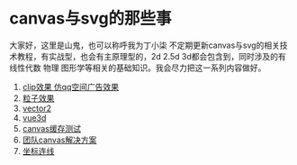 # canvas与svg的那些事
大家好，这里是山鬼，也可以称呼我为丁小柒
不定期更新canvas与svg的相关技术教程，有实战型，也会有主原理型的，2d 2.5d 3d都会包含到，同时涉及的有  线性代数  物理  图形学等相关的基础知识。我会尽力把这一系列内容做好。
1. [clip效果 仿qq空间广告效果](https://github.com/dxiaoqi/canvas-svg-/tree/master/canvas/clip%E6%95%88%E6%9E%9C)
2. [粒子效果](https://github.com/dxiaoqi/canvas-svg-/tree/master/canvas/%E7%B2%92%E5%AD%90)
3. [vector2](https://github.com/dxiaoqi/canvas-svg-/tree/master/canvas/Vector)
4. [vue3d](https://github.com/dxiaoqi/canvas-svg-/tree/master/canvas/vue%2B3d%E4%BA%A4%E4%BA%92)
5. [canvas缓存测试](https://github.com/dxiaoqi/canvas-svg-/tree/master/canvas/cache%E7%BC%93%E5%AD%98)
6. [团队canvas解决方案](https://github.com/dxiaoqi/canvas-svg-/tree/master/canvas/canvas%E6%A1%86%E6%9E%B6)
7. [坐标连线](https://github.com/dxiaoqi/canvas-svg-/tree/master/canvas/%E5%9D%90%E6%A0%87%E8%BF%9E%E7%BA%BF)
